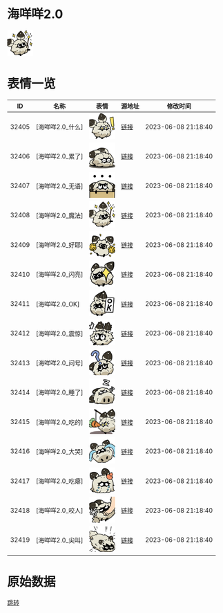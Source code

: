 # 海咩咩2.0

<img src="./cover.png" height="60" alt="cover" />

# 表情一览

|ID|名称|表情|源地址|修改时间|
|----|----|----|----|----|
|32405|[海咩咩2.0_什么]|<img src="./pic/032405_%5B海咩咩2.0_什么%5D.png" height="60" alt="什么"/>|[链接](https://i0.hdslb.com/bfs/garb/91402a20b045e22ecc271fbc26397d8fca6d386a.png)|2023-06-08 21:18:40|
|32406|[海咩咩2.0_累了]|<img src="./pic/032406_%5B海咩咩2.0_累了%5D.png" height="60" alt="累了"/>|[链接](https://i0.hdslb.com/bfs/garb/6c96b5406f25a67d67ae2656366c8cee31ab7e8d.png)|2023-06-08 21:18:40|
|32407|[海咩咩2.0_无语]|<img src="./pic/032407_%5B海咩咩2.0_无语%5D.png" height="60" alt="无语"/>|[链接](https://i0.hdslb.com/bfs/garb/2c1ea2af999a34706acbac1b0d3b270a6b83df2b.png)|2023-06-08 21:18:40|
|32408|[海咩咩2.0_魔法]|<img src="./pic/032408_%5B海咩咩2.0_魔法%5D.png" height="60" alt="魔法"/>|[链接](https://i0.hdslb.com/bfs/garb/9c8da83a46d3b1e81b23f4e603091e145dd1bceb.png)|2023-06-08 21:18:40|
|32409|[海咩咩2.0_好耶]|<img src="./pic/032409_%5B海咩咩2.0_好耶%5D.png" height="60" alt="好耶"/>|[链接](https://i0.hdslb.com/bfs/garb/452c5f4a4f4f49974c6ee90a017fa1b56ba4cbdb.png)|2023-06-08 21:18:40|
|32410|[海咩咩2.0_闪亮]|<img src="./pic/032410_%5B海咩咩2.0_闪亮%5D.png" height="60" alt="闪亮"/>|[链接](https://i0.hdslb.com/bfs/garb/35cb7b5ee1f0a7646e47c41abcc090e65c85a142.png)|2023-06-08 21:18:40|
|32411|[海咩咩2.0_OK]|<img src="./pic/032411_%5B海咩咩2.0_OK%5D.png" height="60" alt="OK"/>|[链接](https://i0.hdslb.com/bfs/garb/5f06013c4e43eeef8ebbc306dca34f63fcefedd7.png)|2023-06-08 21:18:40|
|32412|[海咩咩2.0_震惊]|<img src="./pic/032412_%5B海咩咩2.0_震惊%5D.png" height="60" alt="震惊"/>|[链接](https://i0.hdslb.com/bfs/garb/af264a260f95825962fb4a46417d5063b891ac94.png)|2023-06-08 21:18:40|
|32413|[海咩咩2.0_问号]|<img src="./pic/032413_%5B海咩咩2.0_问号%5D.png" height="60" alt="问号"/>|[链接](https://i0.hdslb.com/bfs/garb/d0367250f7f585daed69455fa374ff97d1157ad7.png)|2023-06-08 21:18:40|
|32414|[海咩咩2.0_睡了]|<img src="./pic/032414_%5B海咩咩2.0_睡了%5D.png" height="60" alt="睡了"/>|[链接](https://i0.hdslb.com/bfs/garb/8358019053678d41eeaacf9f7c38977788e9eeed.png)|2023-06-08 21:18:40|
|32415|[海咩咩2.0_吃的]|<img src="./pic/032415_%5B海咩咩2.0_吃的%5D.png" height="60" alt="吃的"/>|[链接](https://i0.hdslb.com/bfs/garb/b6a3dd2b7b8ed51f62dcbdf40b38bab00fe91188.png)|2023-06-08 21:18:40|
|32416|[海咩咩2.0_大哭]|<img src="./pic/032416_%5B海咩咩2.0_大哭%5D.png" height="60" alt="大哭"/>|[链接](https://i0.hdslb.com/bfs/garb/5faa62619c80208d7e2a77f2185cf595a961f937.png)|2023-06-08 21:18:40|
|32417|[海咩咩2.0_吃瘪]|<img src="./pic/032417_%5B海咩咩2.0_吃瘪%5D.png" height="60" alt="吃瘪"/>|[链接](https://i0.hdslb.com/bfs/garb/0ea6e964bb5844d70071808f12bccdc0ef6cf600.png)|2023-06-08 21:18:40|
|32418|[海咩咩2.0_咬人]|<img src="./pic/032418_%5B海咩咩2.0_咬人%5D.png" height="60" alt="咬人"/>|[链接](https://i0.hdslb.com/bfs/garb/ce6118c8bb7e1f3f679a627d0001214f33e46d41.png)|2023-06-08 21:18:40|
|32419|[海咩咩2.0_尖叫]|<img src="./pic/032419_%5B海咩咩2.0_尖叫%5D.png" height="60" alt="尖叫"/>|[链接](https://i0.hdslb.com/bfs/garb/12446851c299b4bdc2369f36caf56caaef65d861.png)|2023-06-08 21:18:40|

# 原始数据

[跳转](./raw.json)

